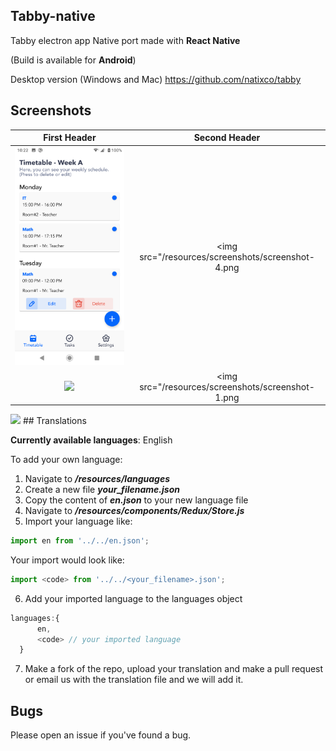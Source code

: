 ## Tabby-native

Tabby electron app Native port made with **React Native**

(Build is available for **Android**)

Desktop version (Windows and Mac)
https://github.com/natixco/tabby

## Screenshots
| First Header  | Second Header |
:-------------------------:|:-------------------------:
<img src="/resources/screenshots/screenshot-2.png" /> |  <img src="/resources/screenshots/screenshot-4.png
<img src="/resources/screenshots/screenshot-3.png" /> |  <img src="/resources/screenshots/screenshot-1.png
<img src="/resources/screenshots/screenshot.png" width="360" />
## Translations

**Currently available languages**: English

To add your own language:
  1. Navigate to ***/resources/languages***
  2. Create a new file ***your_filename.json***
  3. Copy the content of ***en.json*** to your new language file
  4. Navigate to ***/resources/components/Redux/Store.js***
  5. Import your language like:
  ```js
  import en from '../../en.json';
  ```  
  Your import would look like:
  ```js
  import <code> from '../../<your_filename>.json';
  ```  
  6. Add your imported language to the languages object
  ```js
  languages:{
        en,
        <code> // your imported language
    }
  ```
  7. Make a fork of the repo, upload your translation and make a pull request or email us with the translation file and we will add it.

## Bugs
  Please open an issue if you've found a bug. 
